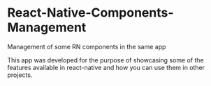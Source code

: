 # React-Native-Components-Management
Management of some RN components in the same app

This app was developed for the purpose of showcasing some of the features available in react-native and how you can use them in other projects.
